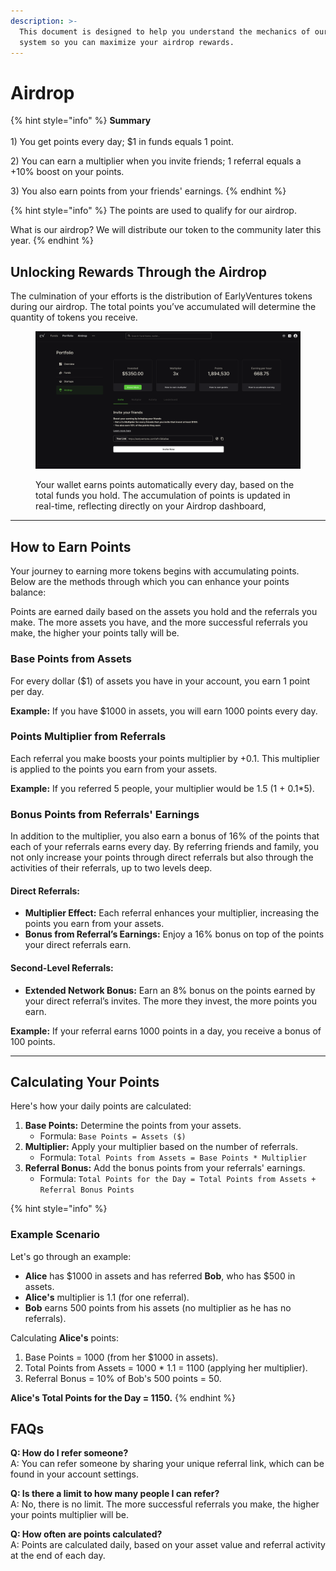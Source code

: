 ```yaml
---
description: >-
  This document is designed to help you understand the mechanics of our points
  system so you can maximize your airdrop rewards.
---
```


# Airdrop

{% hint style="info" %}
**Summary**\
\
1\) You get points every day; $1 in funds equals 1 point.

2\) You can earn a multiplier when you invite friends; 1 referral equals a +10% boost on your points.

3\) You also earn points from your friends' earnings.
{% endhint %}

{% hint style="info" %}
The points are used to qualify for our airdrop.

What is our airdrop? We will distribute our token to the community later this year.
{% endhint %}

## Unlocking Rewards Through the Airdrop

The culmination of your efforts is the distribution of EarlyVentures tokens during our airdrop. The total points you’ve accumulated will determine the quantity of tokens you receive.&#x20;



<figure><img src="../.gitbook/assets/CleanShot 2024-04-06 at 19.16.49@2x.png" alt=""><figcaption><p>Your wallet earns points automatically every day, based on the total funds you hold. The accumulation of points is updated in real-time, reflecting directly on your Airdrop dashboard,</p></figcaption></figure>





***

## How to Earn Points

Your journey to earning more tokens begins with accumulating points. Below are the methods through which you can enhance your points balance:



Points are earned daily based on the assets you hold and the referrals you make. The more assets you have, and the more successful referrals you make, the higher your points tally will be.

### Base Points from Assets

For every dollar ($1) of assets you have in your account, you earn 1 point per day.

**Example:** If you have $1000 in assets, you will earn 1000 points every day.



### Points Multiplier from Referrals

Each referral you make boosts your points multiplier by +0.1. This multiplier is applied to the points you earn from your assets.

**Example:** If you referred 5 people, your multiplier would be 1.5 (1 + 0.1\*5).



### Bonus Points from Referrals' Earnings

In addition to the multiplier, you also earn a bonus of 16% of the points that each of your referrals earns every day. By referring friends and family, you not only increase your points through direct referrals but also through the activities of their referrals, up to two levels deep.

#### **Direct Referrals:**

* **Multiplier Effect:** Each referral enhances your multiplier, increasing the points you earn from your assets.
* **Bonus from Referral’s Earnings:** Enjoy a 16% bonus on top of the points your direct referrals earn.

#### **Second-Level Referrals:**

* **Extended Network Bonus:** Earn an 8% bonus on the points earned by your direct referral’s invites. The more they invest, the more points you earn.

**Example:** If your referral earns 1000 points in a day, you receive a bonus of 100 points.



***

## Calculating Your Points

Here's how your daily points are calculated:

1. **Base Points:** Determine the points from your assets.
   * Formula: `Base Points = Assets ($)`
2. **Multiplier:** Apply your multiplier based on the number of referrals.
   * Formula: `Total Points from Assets = Base Points * Multiplier`
3. **Referral Bonus:** Add the bonus points from your referrals' earnings.
   * Formula: `Total Points for the Day = Total Points from Assets + Referral Bonus Points`

{% hint style="info" %}
### Example Scenario

Let's go through an example:

* **Alice** has $1000 in assets and has referred **Bob**, who has $500 in assets.
* **Alice's** multiplier is 1.1 (for one referral).
* **Bob** earns 500 points from his assets (no multiplier as he has no referrals).

Calculating **Alice's** points:

1. Base Points = 1000 (from her $1000 in assets).
2. Total Points from Assets = 1000 \* 1.1 = 1100 (applying her multiplier).
3. Referral Bonus = 10% of Bob's 500 points = 50.

**Alice's Total Points for the Day = 1150.**
{% endhint %}

## FAQs

**Q: How do I refer someone?**\
A: You can refer someone by sharing your unique referral link, which can be found in your account settings.

**Q: Is there a limit to how many people I can refer?**\
A: No, there is no limit. The more successful referrals you make, the higher your points multiplier will be.

**Q: How often are points calculated?**\
A: Points are calculated daily, based on your asset value and referral activity at the end of each day.
